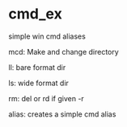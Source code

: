 cmd_ex
======

simple win cmd aliases


mcd: Make and change directory 


ll: bare format dir

ls: wide format dir

rm: del or rd if given -r

alias: creates a simple cmd alias
